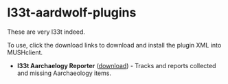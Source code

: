 # l33t-aardwolf-plugins

These are very l33t indeed.

To use, click the download links to download and install the plugin XML into MUSHclient.

- **l33t Aarchaelogy Reporter** ([download](https://raw.githubusercontent.com/l33t-xyz/l33t-aardwolf-plugins/master/l33t_aarch_reporter.xml)) - Tracks and reports collected and missing Aarchaeology items.
